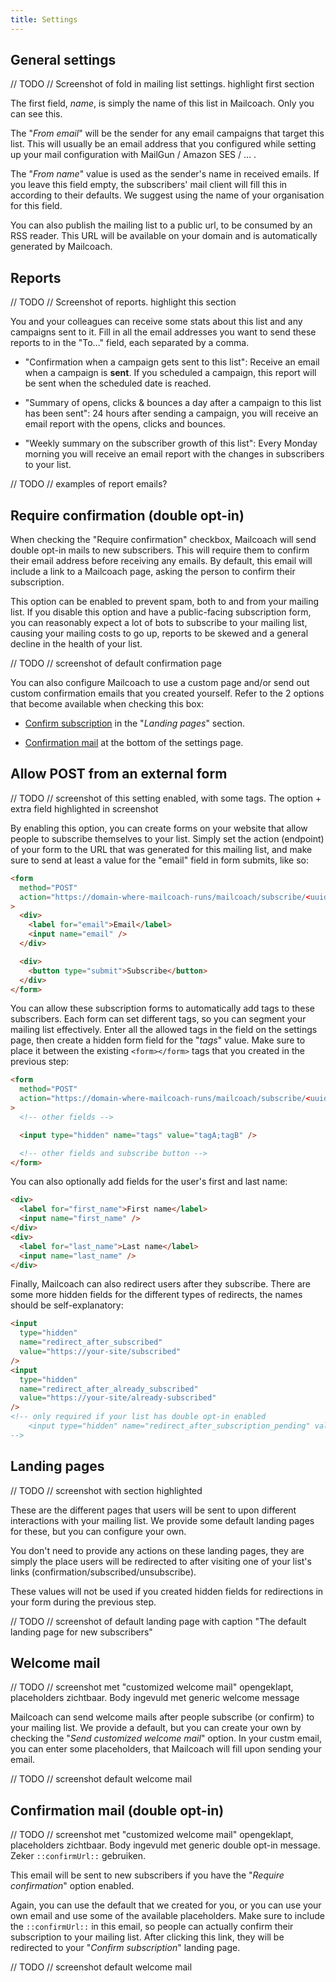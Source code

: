 ```yaml
---
title: Settings
---
```


## General settings

// TODO // Screenshot of fold in mailing list settings. highlight first section

The first field, _name_, is simply the name of this list in Mailcoach. Only you can see this.

The "_From email_" will be the sender for any email campaigns that target this list. This will usually be an email address that you configured while setting up your mail configuration with MailGun / Amazon SES / … .

The "_From name_" value is used as the sender's name in received emails. If you leave this field empty, the subscribers' mail client will fill this in according to their defaults. We suggest using the name of your organisation for this field.

You can also publish the mailing list to a public url, to be consumed by an RSS reader. This URL will be available on your domain and is automatically generated by Mailcoach.

## Reports

// TODO // Screenshot of reports. highlight this section

You and your colleagues can receive some stats about this list and any campaigns sent to it. Fill in all the email addresses you want to send these reports to in the "To…" field, each separated by a comma.

- "Confirmation when a campaign gets sent to this list": Receive an email when a campaign is **sent**. If you scheduled a campaign, this report will be sent when the scheduled date is reached.

- "Summary of opens, clicks & bounces a day after a campaign to this list has been sent": 24 hours after sending a campaign, you will receive an email report with the opens, clicks and bounces.

- "Weekly summary on the subscriber growth of this list": Every Monday morning you will receive an email report with the changes in subscribers to your list.

// TODO // examples of report emails?

## Require confirmation (double opt-in)

When checking the "Require confirmation" checkbox, Mailcoach will send double opt-in mails to new subscribers. This will require them to confirm their email address before receiving any emails. By default, this email will include a link to a Mailcoach page, asking the person to confirm their subscription.

This option can be enabled to prevent spam, both to and from your mailing list. If you disable this option and have a public-facing subscription form, you can reasonably expect a lot of bots to subscribe to your mailing list, causing your mailing costs to go up, reports to be skewed and a general decline in the health of your list.

// TODO // screenshot of default confirmation page

You can also configure Mailcoach to use a custom page and/or send out custom confirmation emails that you created yourself. Refer to the 2 options that become available when checking this box:

- [Confirm subscription](TODO:link) in the "_Landing pages_" section.

- [Confirmation mail](TODO:link) at the bottom of the settings page.

## Allow POST from an external form

// TODO // screenshot of this setting enabled, with some tags. The option + extra field highlighted in screenshot

By enabling this option, you can create forms on your website that allow people to subscribe themselves to your list. Simply set the action (endpoint) of your form to the URL that was generated for this mailing list, and make sure to send at least a value for the "email" field in form submits, like so:

```html
<form
  method="POST"
  action="https://domain-where-mailcoach-runs/mailcoach/subscribe/<uuid-of-emaillist>"
>
  <div>
    <label for="email">Email</label>
    <input name="email" />
  </div>

  <div>
    <button type="submit">Subscribe</button>
  </div>
</form>
```

You can allow these subscription forms to automatically add tags to these subscribers. Each form can set different tags, so you can segment your mailing list effectively. Enter all the allowed tags in the field on the settings page, then create a hidden form field for the "_tags_" value. Make sure to place it between the existing `<form></form>` tags that you created in the previous step:

```html
<form
  method="POST"
  action="https://domain-where-mailcoach-runs/mailcoach/subscribe/<uuid-of-emaillist>"
>
  <!-- other fields -->

  <input type="hidden" name="tags" value="tagA;tagB" />

  <!-- other fields and subscribe button -->
</form>
```

You can also optionally add fields for the user's first and last name:

```html
<div>
  <label for="first_name">First name</label>
  <input name="first_name" />
</div>
<div>
  <label for="last_name">Last name</label>
  <input name="last_name" />
</div>
```

Finally, Mailcoach can also redirect users after they subscribe. There are some more hidden fields for the different types of redirects, the names should be self-explanatory:

```html
<input
  type="hidden"
  name="redirect_after_subscribed"
  value="https://your-site/subscribed"
/>
<input
  type="hidden"
  name="redirect_after_already_subscribed"
  value="https://your-site/already-subscribed"
/>
<!-- only required if your list has double opt-in enabled
    <input type="hidden" name="redirect_after_subscription_pending" value="https://your-site/redirect-after-pending" />
-->
```

## Landing pages

// TODO // screenshot with section highlighted

These are the different pages that users will be sent to upon different interactions with your mailing list. We provide some default landing pages for these, but you can configure your own.

You don't need to provide any actions on these landing pages, they are simply the place users will be redirected to after visiting one of your list's links (confirmation/subscribed/unsubscribe).

These values will not be used if you created hidden fields for redirections in your form during the previous step.

// TODO // screenshot of default landing page with caption "The default landing page for new subscribers"

## Welcome mail

// TODO // screenshot met "customized welcome mail" opengeklapt, placeholders zichtbaar. Body ingevuld met generic welcome message

Mailcoach can send welcome mails after people subscribe (or confirm) to your mailing list. We provide a default, but you can create your own by checking the "_Send customized welcome mail_" option. In your custm email, you can enter some placeholders, that Mailcoach will fill upon sending your email.

// TODO // screenshot default welcome mail

## Confirmation mail (double opt-in)

// TODO // screenshot met "customized welcome mail" opengeklapt, placeholders zichtbaar. Body ingevuld met generic double opt-in message. Zeker `::confirmUrl::` gebruiken.

This email will be sent to new subscribers if you have the "_Require confirmation_" option enabled.

Again, you can use the default that we created for you, or you can use your own email and use some of the available placeholders. Make sure to include the `::confirmUrl::` in this email, so people can actually confirm their subscription to your mailing list. After clicking this link, they will be redirected to your "_Confirm subscription_" landing page.

// TODO // screenshot default welcome mail
